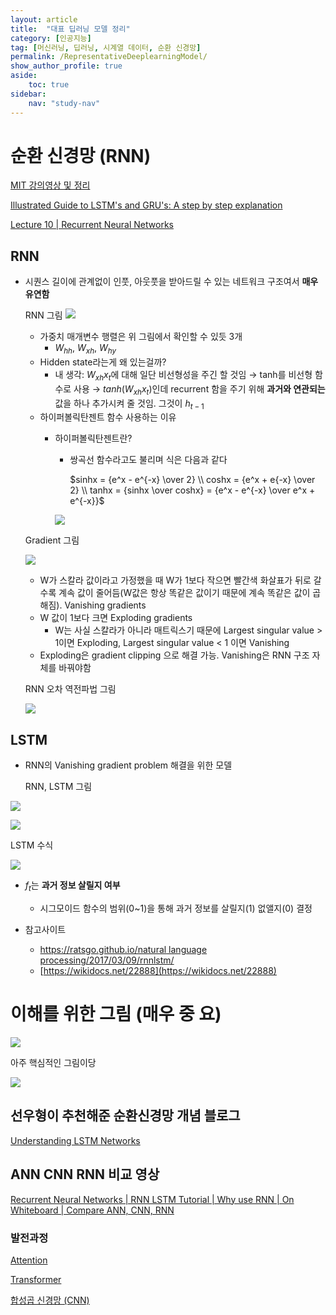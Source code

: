 ```yaml
---
layout: article
title:  "대표 딥러닝 모델 정리"
category: [인공지능]
tag: [머신러닝, 딥러닝, 시계열 데이터, 순환 신경망]
permalink: /RepresentativeDeeplearningModel/
show_author_profile: true
aside:
    toc: true
sidebar:
    nav: "study-nav"
---
```


# 순환 신경망 (RNN)

[MIT 강의영상 및 정리](https://www.notion.so/MIT-ba17243865364c8696dbfdd9fe3c265c)

[Illustrated Guide to LSTM's and GRU's: A step by step explanation](https://www.youtube.com/watch?v=8HyCNIVRbSU)

[Lecture 10 | Recurrent Neural Networks](https://www.youtube.com/watch?v=6niqTuYFZLQ&t=3759s)

## RNN

- 시퀀스 길이에 관계없이 인풋, 아웃풋을 받아드릴 수 있는 네트워크 구조여서 **매우 유연함**
    
    RNN 그림
    ![](/images/2022-02-10-23-18-11.png)
    
    - 가중치 매개변수 행렬은 위 그림에서 확인할 수 있듯 3개
        - $W_{hh}$, $W_{xh}$, $W_{hy}$
    - Hidden state라는게 왜 있는걸까?
        - 내 생각: $W_{xh}x_t$에 대해 일단 비선형성을 주긴 할 것임 → tanh를 비선형 함수로 사용 → $tanh(W_{xh}x_t)$인데 recurrent 함을 주기 위해 **과거와 연관되는** 값을 하나 추가시켜 줄 것임. 그것이 $h_{t-1}$
    - 하이퍼볼릭탄젠트 함수 사용하는 이유
        - 하이퍼볼릭탄젠트란?
            - 쌍곡선 함수라고도 불리며 식은 다음과 같다
                
                $sinhx = {e^x - e^{-x} \over 2} \\
                coshx = {e^x + e{-x} \over 2} \\
                tanhx = {sinhx \over coshx} = {e^x - e^{-x} \over e^x + e^{-x}}$
                
            
            ![](/images/2022-02-10-23-18-26.png)
            
    
    Gradient 그림
    
    ![](/images/2022-02-10-23-18-34.png)
    
    - W가 스칼라 값이라고 가정했을 때 W가 1보다 작으면 빨간색 화살표가 뒤로 갈수록 계속 값이 줄어듬(W값은 항상 똑같은 값이기 때문에 계속 똑같은 값이 곱해짐). Vanishing gradients
    - W 값이 1보다 크면 Exploding gradients
        - W는 사실 스칼라가 아니라 매트릭스기 때문에 Largest singular value > 1이면 Exploding, Largest singular value < 1 이면 Vanishing
    - Exploding은 gradient clipping 으로 해결 가능. Vanishing은 RNN 구조 자체를 바꿔야함
    
    RNN 오차 역전파법 그림
    
    ![](/images/2022-02-10-23-18-44.png)
    

## LSTM

- RNN의 Vanishing gradient problem 해결을 위한 모델
    
    
    RNN, LSTM 그림
    

![](/images/2022-02-10-23-19-09.png)

![](/images/2022-02-10-23-19-13.png)

LSTM 수식

![](/images/2022-02-10-23-19-22.png)

- $f_t$는 **과거 정보 살릴지 여부**
    - 시그모이드 함수의 범위(0~1)을 통해 과거 정보를 살릴지(1) 없앨지(0) 결정

- 참고사이트
    - [https://ratsgo.github.io/natural language processing/2017/03/09/rnnlstm/](https://ratsgo.github.io/natural%20language%20processing/2017/03/09/rnnlstm/)
    - [https://wikidocs.net/22888](https://wikidocs.net/22888)

# 이해를 위한 그림 (매우 중 요)

![](/images/2022-02-10-23-19-36.png)

아주 핵심적인 그림이당

![](/images/2022-02-10-23-19-47.png)

## 선우형이 추천해준 순환신경망 개념 블로그

[Understanding LSTM Networks](https://colah.github.io/posts/2015-08-Understanding-LSTMs/)

## ANN CNN RNN 비교 영상

[Recurrent Neural Networks | RNN LSTM Tutorial | Why use RNN | On Whiteboard | Compare ANN, CNN, RNN](https://www.youtube.com/watch?v=KBftoy0DPxI&ab_channel=BinodSumanAcademy)

### 발전과정

[Attention](https://www.notion.so/Attention-ee1d614d57394306b555bbf1a46bf96b)

[Transformer](https://www.notion.so/Transformer-588e0039e1814f4faf45e1919e247a52)

[합성곱 신경망 (CNN)](https://www.notion.so/CNN-d37935874a854172925a885df14a386a)